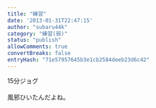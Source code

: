 ```yaml
---
title: "練習"
date: '2013-01-31T22:47:15'
author: "subaru44k"
category: "練習(弱)"
status: "publish"
allowComments: true
convertBreaks: false
entryHash: "71e57957645b3e1cb2584deeb23d6c42"
---
```

15分ジョグ<br>
<br>
風邪ひいたんだよね。
